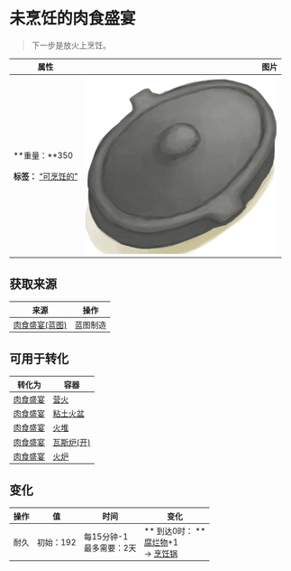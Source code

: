 # 未烹饪的肉食盛宴  
> 下一步是放火上烹饪。  
  
  属性  |   图片   
 ----  |  ----:   
 **重量：**350<br><br>**标签：**	[“可烹饪的”](tag_Cookable.md)  |  ![](Sprite/CookingPotClosed.png)   
  
## 获取来源  
来源  |  操作  
----  |  ----  
[肉食盛宴(蓝图)](Bp_HeartyFeast.md)  |  蓝图制造  
## 可用于转化  
转化为  |  容器  
----  |  ----  
[肉食盛宴](HeartyFeast.md)  |  [营火](Campfire.md)  
[肉食盛宴](HeartyFeast.md)  |  [粘土火盆](ClayFirePit.md)  
[肉食盛宴](HeartyFeast.md)  |  [火堆](Fire.md)  
[肉食盛宴](HeartyFeast.md)  |  [瓦斯炉(开)](GasCookerOn.md)  
[肉食盛宴](HeartyFeast.md)  |  [火炉](Stove.md)  
## 变化   
操作  |  值  |  时间  |  变化  
----  |  ----  |  ----  |  ----  
耐久  |  初始：192  |  每15分钟-1<br>最多需要：2天  |  ** 到达0时： **<br>[腐烂物](RottenRemains.md)+1 <br>→ [烹饪锅](CookingPot.md)  
